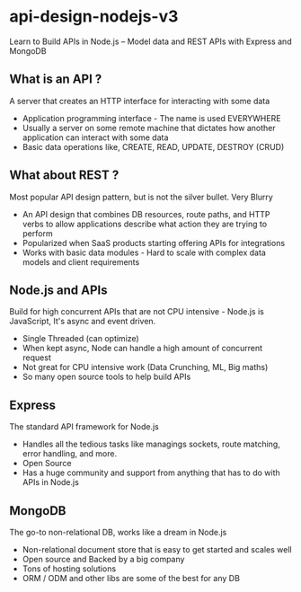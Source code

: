 # api-design-nodejs-v3

Learn to Build APIs in Node.js – Model data and REST APIs with Express and MongoDB

## What is an API ?

A server that creates an HTTP interface for interacting with some data

- Application programming interface - The name is used EVERYWHERE
- Usually a server on some remote machine that dictates how another application can interact with some data
- Basic data operations like, CREATE, READ, UPDATE, DESTROY (CRUD)

## What about REST ?

Most popular API design pattern, but is not the silver bullet. Very Blurry

- An API design that combines DB resources, route paths, and HTTP verbs to allow applications describe what action they are trying to perform
- Popularized when SaaS products starting offering APIs for integrations
- Works with basic data modules - Hard to scale with complex data models and client requirements

## Node.js and APIs

Build for high concurrent APIs that are not CPU intensive - Node.js is JavaScript, It's async and event driven.

- Single Threaded (can optimize)
- When kept async, Node can handle a high amount of concurrent request
- Not great for CPU intensive work (Data Crunching, ML, Big maths)
- So many open source tools to help build APIs

## Express

The standard API framework for Node.js

- Handles all the tedious tasks like managings sockets, route matching, error handling, and more.
- Open Source
- Has a huge community and support from anything that has to do with APIs in Node.js

## MongoDB

The go-to non-relational DB, works like a dream in Node.js

- Non-relational document store that is easy to get started and scales well
- Open source and Backed by a big company
- Tons of hosting solutions
- ORM / ODM and other libs are some of the best for any DB
